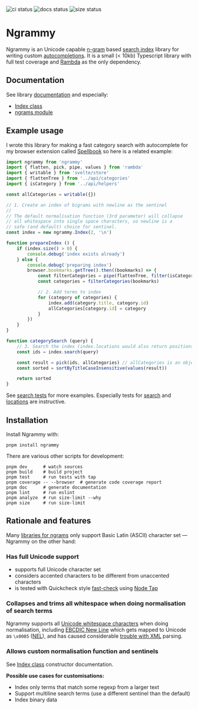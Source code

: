 <img alt="ci status" src="https://github.com/peterhil/ngrammy/workflows/CI/badge.svg">
<img alt="docs status" src="https://github.com/peterhil/ngrammy/workflows/Docs/badge.svg">
<img alt="size status" src="https://github.com/peterhil/ngrammy/workflows/size/badge.svg">

# Ngrammy

Ngrammy is an Unicode capable [n-gram] based [search index] library
for writing custom [autocompletions]. It is a small (< 10kb)
Typescript library with full test coverage and
[Rambda](https://selfrefactor.github.io/rambda/#/) as the only
dependency.

## Documentation

See library [documentation] and especially:

* [Index class]
* [ngrams module]

## Example usage

I wrote this library for making a fast category search with
autocomplete for my browser extension called
[Spellbook](https://github.com/peterhil/spellbook) so here is a
related example:

```javascript
import ngrammy from 'ngrammy'
import { flatten, pick, pipe, values } from 'rambda'
import { writable } from 'svelte/store'
import { flattenTree } from '../api/categories'
import { isCategory } from '../api/helpers'

const allCategories = writable({})

// 1. Create an index of bigrams with newline as the sentinel
//
// The default normalisation function (3rd parameter) will collapse
// all whitespace into single space characters, so newline is a
// safe (and default) choice for sentinel.
const index = new ngrammy.Index(2, '\n')

function prepareIndex () {
    if (index.size() > 0) {
        console.debug('index exists already')
    } else {
        console.debug('preparing index')
        browser.bookmarks.getTree().then((bookmarks) => {
            const filterCategories = pipe(flattenTree, filter(isCategory))
            const categories = filterCategories(bookmarks)

            // 2. Add terms to index
            for (category of categories) {
                index.add(category.title, category.id)
                allCategories[category.id] = category
            }
        })
    }
}

function categorySearch (query) {
    // 3. Search the index (index.locations would also return positions)
    const ids = index.search(query)

    const result = pick(ids, allCategories) // allCategories is an object
    const sorted = sortByTitleCaseInsensitive(values(result))

    return sorted
}
```

See [search tests](src/search.test.ts) for more examples. Especially
tests for [search](src/search.test.ts#L201) and
[locations](src/search.test.ts#L252) are instructive.

## Installation

Install Ngrammy with:

```
pnpm install ngrammy
```

There are various other scripts for development:

```
pnpm dev      # watch sources
pnpm build    # build project
pnpm test     # run tests with tap
pnpm coverage -- --browser  # generate code coverage report
pnpm doc      # generate documentation
pnpm lint     # run eslint
pnpm analyze  # run size-limit --why
pnpm size     # run size-limit
```

## Rationale and features

Many [libraries for ngrams] only support Basic Latin (ASCII) character
set — Ngrammy on the other hand:

### Has full Unicode support

* supports full Unicode character set
* considers accented characters to be different from unaccented characters
* is tested with Quickcheck style [fast-check] using [Node Tap]

### Collapses and trims all whitespace when doing normalisation of search terms

Ngrammy supports all [Unicode whitespace characters] when doing
normalisation, including [EBCDIC New Line] which gets mapped to
Unicode as `\x0085` ([NEL]), and has caused considerable [trouble with
XML] parsing.

### Allows custom normalisation function and sentinels

See [Index class] constructor documentation.

**Possible use cases for customisations:**

* Index only terms that match some regexp from a larger text
* Support multiline search terms (use a different sentinel than the default)
* Index binary data

[Index class]: https://peterhil.github.io/ngrammy/classes/search.Index.html
[documentation]: https://peterhil.github.io/ngrammy/
[ngrams module]: https://peterhil.github.io/ngrammy/modules/ngram.html

[EBCDIC New Line]: https://en.wikipedia.org/wiki/EBCDIC#NL
[NEL]: https://en.wikipedia.org/wiki/Newline#Unicode
[Unicode whitespace characters]: https://en.wikipedia.org/wiki/Whitespace_character#Unicode
[autocompletions]: https://en.wikipedia.org/wiki/Autocomplete
[n-gram]: https://en.wikipedia.org/wiki/N-gram
[search index]: https://en.wikipedia.org/wiki/Search_engine_indexing#Index_data_structures
[trouble with XML]: https://www.w3.org/TR/newline/

[Node Tap]: https://node-tap.org/
[fast-check]: https://dubzzz.github.io/fast-check.github.com/
[libraries for ngrams]: https://www.npmjs.com/search?q=ngram
